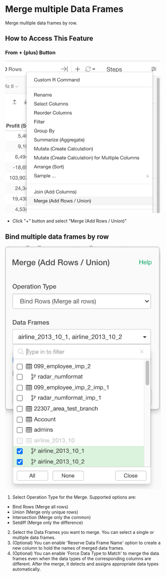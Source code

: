 # Merge multiple Data Frames
Merge multiple data frames by row.

## How to Access This Feature

### From + (plus) Button
![](images/command-bind-rows-df-menu.png)

* Click "+" button and select "Merge (Add Rows / Union)"

## Bind multiple data frames by row

![](images/merge_dialog.png)

1. Select Operation Type for the Merge. Supported options are:

- Bind Rows (Merge all rows)
- Union (Merge only unique rows)
- Intersection (Merge only the common)
- Setdiff (Merge only the difference)

2. Select the Data Frames you want to merge. You can select a single or multiple data frames.
3. (Optional) You can enable 'Reserve Data Frame Name' option to create a new column to hold the names of merged data frames.
4. (Optional) You can enable 'Force Data Type to Match' to merge the data frames even when the data types of the corresponding columns are different. After the merge, it detects and assigns appropriate data types automatically.
